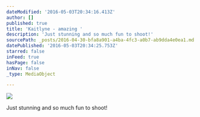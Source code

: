 ```yaml
---
dateModified: '2016-05-03T20:34:16.413Z'
author: []
published: true
title: 'Kaitlyne - amazing '
description: 'Just stunning and so much fun to shoot!'
sourcePath: _posts/2016-04-30-bfa8a901-a4ba-4fc3-a0b7-ab9dda4e0ea1.md
datePublished: '2016-05-03T20:34:25.753Z'
starred: false
inFeed: true
hasPage: false
inNav: false
_type: MediaObject

---
```

![](https://the-grid-user-content.s3-us-west-2.amazonaws.com/757ebdc7-3864-4be3-99dc-dddec9ac8f53.jpg)

Just stunning and so much fun to shoot!